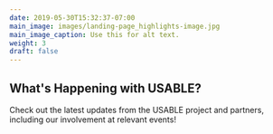 ```yaml
---
date: 2019-05-30T15:32:37-07:00
main_image: images/landing-page_highlights-image.jpg
main_image_caption: Use this for alt text.
weight: 3
draft: false
---
```


<h2>What's Happening with <span class="orange">USABLE</span>?</h2>
<p>Check out the latest updates from the USABLE project and partners, including our involvement at relevant events!</p>
